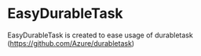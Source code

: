 # EasyDurableTask
EasyDurableTask is created to ease usage of durabletask (https://github.com/Azure/durabletask)
